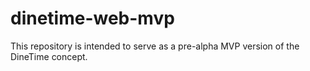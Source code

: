 # dinetime-web-mvp
This repository is intended to serve as a pre-alpha MVP version of the DineTime concept.
